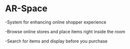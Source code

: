 # AR-Space
-System for enhancing online shopper experience

-Browse online stores and place items right inside the room

-Search for items and display before you purchase
